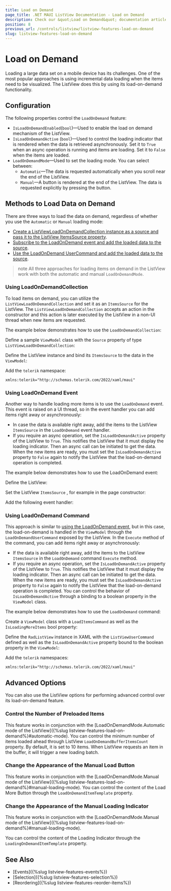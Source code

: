 ```yaml
---
title: Load on Demand
page_title: .NET MAUI ListView Documentation - Load on Demand
description: Check our &quot;Load on Demand&quot; documentation article for Telerik ListView for .NET MAUI.
position: 8
previous_url: /controls/listview/listview-features-load-on-demand
slug: listview-features-load-on-demand
---
```


# Load on Demand

Loading a large data set on a mobile device has its challenges. One of the most popular approaches is using incremental data loading when the items need to be visualized. The ListView does this by using its load-on-demand functionality.

## Configuration

The following properties control the `LoadOnDemand` feature:

* `IsLoadOnDemandEnabled`(`bool`)&mdash;Used to enable the load on demand mechanism of the ListView.
* `IsLoadOnDemandActive` (`bool`)&mdash;Used to control the loading indicator that is rendered when the data is retrieved asynchronously. Set it to `True` when an async operation is running and items are loading. Set it to `False` when the items are loaded.
* `LoadOnDemandMode`&mdash;Used to set the loading mode. You can select between:
  * `Automatic`&mdash;The data is requested automatically when you scroll near the end of the ListView.
  * `Manual`&mdash;A button is rendered at the end of the ListView. The data is requested explicitly by pressing the button.

## Methods to Load Data on Demand

There are three ways to load the data on demand, regardless of whether you use the `Automatic` or `Manual` loading mode:

* [Create a ListViewLoadOnDemandCollection instance as a source and pass it to the ListView ItemsSource property](#using-loadondemandcollection).
* [Subscribe to the LoadOnDemand event and add the loaded data to the source](#using-loadondemand-event).
* [Use the LoadOnDemand UserCommand and add the loaded data to the source](#using-loadondemand-command).

>note All three approaches for loading items on demand in the ListView work with both the automatic and manual `LoadOnDemandMode`.


### Using LoadOnDemandCollection

To load items on demand, you can utilize the `ListViewLoadOnDemandCollection` and set it as an `ItemsSource` for the ListView. The `ListViewLoadOnDemandCollection` accepts an action in the constructor and this action is later executed by the ListView in a non-UI thread when new items are requested.

The example below demonstrates how to use the `LoadOnDemandCollection`:

Define a sample `ViewModel` class with the `Source` property of type `ListViewLoadOnDemandCollection`:

<snippet id='listview-loadondemand-loadondemandcollection-viewmodel'/>

Define the ListView instance and bind its `ItemsSource` to the data in the `ViewModel`:

<snippet id='listview-loadondemand-loadondemandcollection-declaration'/>

Add the `telerik` namespace:

 ```XAML
xmlns:telerik="http://schemas.telerik.com/2022/xaml/maui"
 ```

### Using LoadOnDemand Event

Another way to handle loading more items is to use the `LoadOnDemand` event. This event is raised on a UI thread, so in the event handler you can add items right away or asynchronously:

* In case the data is available right away, add the items to the ListView `ItemsSource` in the `LoadOnDemand` event handler.
* If you require an async operation, set the `IsLoadOnDemandActive` property of the ListView to `True`. This notifies the ListView that it must display the loading indicator. Then an async call can be initiated to get the data. When the new items are ready, you must set the `IsLoadOnDemandActive` property to `False` again to notify the ListView that the load-on-demand operation is completed.

The example below demonstrates how to use the LoadOnDemand event:

Define the ListView:

<snippet id='listview-loadondemand-loadondemandeventauto-declaration' />

Set the ListView `ItemsSource` , for example in the page constructor:

<snippet id='listview-loadondemand-loadondemandeventauto-bind'/>

Add the following event handler:

<snippet id='listview-loadondemand-loadondemandeventauto-event'/>
	
### Using LoadOnDemand Command

This approach is similar to [using the LoadOnDemand event](#using-loadondemand-event), but in this case, the load-on-demand is handled in the `ViewModel` through the `LoadOnDemandUserCommand` exposed by the ListView. In the `Execute` method of the command, you can add items right away or asynchronously:

* If the data is available right away, add the items to the ListView `ItemsSource` in the `LoadOnDemand` command `Execute` method.
* If you require an async operation, set the `IsLoadOnDemandActive` property of the ListView to `True`. This notifies the ListView that it must display the loading indicator. Then an async call can be initiated to get the data. When the new items are ready, you must set the `IsLoadOnDemandActive` property to `False` again to notify the ListView that the load-on-demand operation is completed. You can control the behavior of `IsLoadOnDemandActive` through a binding to a boolean property in the `ViewModel` class.

The example below demonstrates how to use the `LoadOnDemand` command:

Create a `ViewModel` class with a `LoadItemsCommand` as well as the `IsLoadingMoreItems` bool property:

<snippet id='listview-loadondemand-loadondemandcommand-viewmodel'/>

Define the `RadListView` instance in XAML with the `ListViewUserCommand` defined as well as the `IsLoadOnDemandActive` property bound to the boolean property in the `ViewModel`:

<snippet id='listview-loadondemand-loadondemandcommand-declaration'/>

Add the `telerik` namespaces:

```XAML
xmlns:telerik="http://schemas.telerik.com/2022/xaml/maui"
```

## Advanced Options

You can also use the ListView options for performing advanced control over its load-on-demand feature.  

### Control the Number of Preloaded Items

This feature works in conjunction with the [LoadOnDemandMode.Automatic mode of the ListView]({%slug listview-features-load-on-demand%}#automatic-mode). You can control the minimum number of items loaded ahead through ListView `LoadOnDemandBufferItemsCount` property. By default, it is set to 10 items. When ListView requests an item in the buffer, it will trigger a new loading batch.

### Change the Appearance of the Manual Load Button

This feature works in conjunction with the [LoadOnDemandMode.Manual mode of the ListView]({%slug listview-features-load-on-demand%}#manual-loading-mode). You can control the content of the Load More Button through the `LoadOnDemandItemTemplate` property.

<snippet id='listview-loadondemand-loadondemandcustomizations-lodbutton' />

### Change the Appearance of the Manual Loading Indicator

This feature works in conjunction with the [LoadOnDemandMode.Manual mode of the ListView]({%slug listview-features-load-on-demand%}#manual-loading-mode).

You can control the content of the Loading Indicator through the `LoadingOnDemandItemTemplate` property.

<snippet id='listview-loadondemand-loadondemandcustomizations-loadingindicator'/>

## See Also

- [Events]({%slug listview-features-events%})
- [Selection]({%slug listview-features-selection%})
- [Reordering]({%slug listview-features-reorder-items%})

